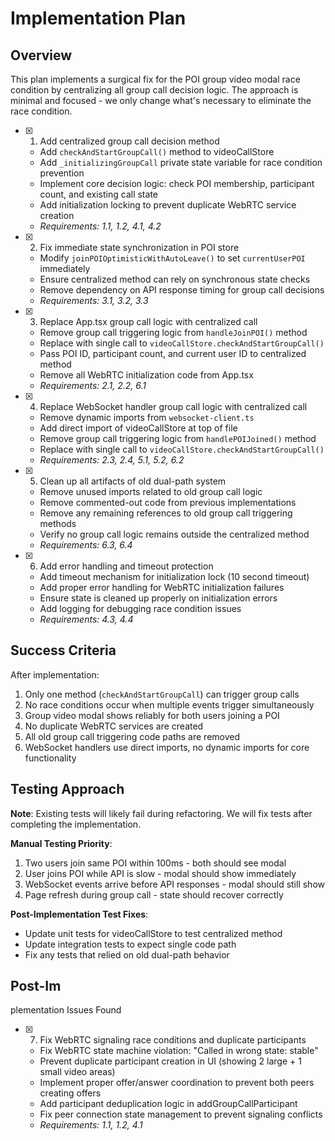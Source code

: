 # Implementation Plan

## Overview
This plan implements a surgical fix for the POI group video modal race condition by centralizing all group call decision logic. The approach is minimal and focused - we only change what's necessary to eliminate the race condition.

- [x] 1. Add centralized group call decision method
  - Add `checkAndStartGroupCall()` method to videoCallStore
  - Add `_initializingGroupCall` private state variable for race condition prevention
  - Implement core decision logic: check POI membership, participant count, and existing call state
  - Add initialization locking to prevent duplicate WebRTC service creation
  - _Requirements: 1.1, 1.2, 4.1, 4.2_

- [x] 2. Fix immediate state synchronization in POI store
  - Modify `joinPOIOptimisticWithAutoLeave()` to set `currentUserPOI` immediately
  - Ensure centralized method can rely on synchronous state checks
  - Remove dependency on API response timing for group call decisions
  - _Requirements: 3.1, 3.2, 3.3_

- [x] 3. Replace App.tsx group call logic with centralized call
  - Remove group call triggering logic from `handleJoinPOI()` method
  - Replace with single call to `videoCallStore.checkAndStartGroupCall()`
  - Pass POI ID, participant count, and current user ID to centralized method
  - Remove all WebRTC initialization code from App.tsx
  - _Requirements: 2.1, 2.2, 6.1_

- [x] 4. Replace WebSocket handler group call logic with centralized call
  - Remove dynamic imports from `websocket-client.ts`
  - Add direct import of videoCallStore at top of file
  - Remove group call triggering logic from `handlePOIJoined()` method
  - Replace with single call to `videoCallStore.checkAndStartGroupCall()`
  - _Requirements: 2.3, 2.4, 5.1, 5.2, 6.2_

- [x] 5. Clean up all artifacts of old dual-path system
  - Remove unused imports related to old group call logic
  - Remove commented-out code from previous implementations
  - Remove any remaining references to old group call triggering methods
  - Verify no group call logic remains outside the centralized method
  - _Requirements: 6.3, 6.4_

- [x] 6. Add error handling and timeout protection
  - Add timeout mechanism for initialization lock (10 second timeout)
  - Add proper error handling for WebRTC initialization failures
  - Ensure state is cleaned up properly on initialization errors
  - Add logging for debugging race condition issues
  - _Requirements: 4.3, 4.4_

## Success Criteria

After implementation:
1. Only one method (`checkAndStartGroupCall`) can trigger group calls
2. No race conditions occur when multiple events trigger simultaneously
3. Group video modal shows reliably for both users joining a POI
4. No duplicate WebRTC services are created
5. All old group call triggering code paths are removed
6. WebSocket handlers use direct imports, no dynamic imports for core functionality

## Testing Approach

**Note**: Existing tests will likely fail during refactoring. We will fix tests after completing the implementation.

**Manual Testing Priority**:
1. Two users join same POI within 100ms - both should see modal
2. User joins POI while API is slow - modal should show immediately
3. WebSocket events arrive before API responses - modal should still show
4. Page refresh during group call - state should recover correctly

**Post-Implementation Test Fixes**:
- Update unit tests for videoCallStore to test centralized method
- Update integration tests to expect single code path
- Fix any tests that relied on old dual-path behavior
## Post-Im
plementation Issues Found

- [x] 7. Fix WebRTC signaling race conditions and duplicate participants
  - Fix WebRTC state machine violation: "Called in wrong state: stable"
  - Prevent duplicate participant creation in UI (showing 2 large + 1 small video areas)
  - Implement proper offer/answer coordination to prevent both peers creating offers
  - Add participant deduplication logic in addGroupCallParticipant
  - Fix peer connection state management to prevent signaling conflicts
  - _Requirements: 1.1, 1.2, 4.1_
